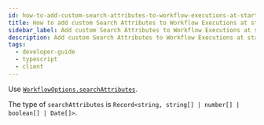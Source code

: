 ```yaml
---
id: how-to-add-custom-search-attributes-to-workflow-executions-at-start-time-in-typescript
title: How to add custom Search Attributes to Workflow Executions at start time in TypeScript
sidebar_label: Add custom Search Attributes to Workflow Executions at start time
description: Add custom Search Attributes to Workflow Executions at start time
tags:
  - developer-guide
  - typescript
  - client
---
```


Use [`WorkflowOptions.searchAttributes`](https://typescript.temporal.io/api/interfaces/client.WorkflowOptions#searchattributes).

<!--SNIPSTART typescript-search-attributes-client-->
<!--SNIPEND-->

The type of `searchAttributes` is `Record<string, string[] | number[] | boolean[] | Date[]>`.
